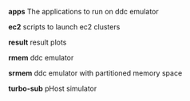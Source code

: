 **apps** The applications to run on ddc emulator

**ec2** scripts to launch ec2 clusters

**result** result plots

**rmem**	ddc emulator

**srmem**	ddc emulator with partitioned memory space

**turbo-sub** pHost simulator

